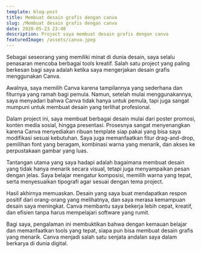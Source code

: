 ```yaml
---
template: blog-post
title: Membuat desain grafis dengan canva
slug: /Membuat desain grafis dengan canva
date: 2020-05-23 23:40
description: Project saya membuat desain grafis dengan canva
featuredImage: /assets/canva.jpeg
---
```


Sebagai seseorang yang memiliki minat di dunia desain, saya selalu penasaran mencoba berbagai tools kreatif. Salah satu project yang paling berkesan bagi saya adalah ketika saya mengerjakan desain grafis menggunakan Canva.

Awalnya, saya memilih Canva karena tampilannya yang sederhana dan fiturnya yang ramah bagi pemula. Namun, setelah mulai menggunakannya, saya menyadari bahwa Canva tidak hanya untuk pemula, tapi juga sangat mumpuni untuk membuat desain yang terlihat profesional.

Dalam project ini, saya membuat berbagai desain mulai dari poster promosi, konten media sosial, hingga presentasi. Prosesnya sangat menyenangkan karena Canva menyediakan ribuan template siap pakai yang bisa saya modifikasi sesuai kebutuhan. Saya juga memanfaatkan fitur drag-and-drop, pemilihan font yang beragam, kombinasi warna yang menarik, dan akses ke perpustakaan gambar yang luas.

Tantangan utama yang saya hadapi adalah bagaimana membuat desain yang tidak hanya menarik secara visual, tetapi juga menyampaikan pesan dengan jelas. Saya belajar mengatur komposisi, memilih warna yang tepat, serta menyesuaikan tipografi agar sesuai dengan tema project.

Hasil akhirnya memuaskan. Desain yang saya buat mendapatkan respon positif dari orang-orang yang melihatnya, dan saya merasa kemampuan desain saya meningkat. Canva membantu saya bekerja lebih cepat, kreatif, dan efisien tanpa harus mempelajari software yang rumit.

Bagi saya, pengalaman ini membuktikan bahwa dengan kemauan belajar dan memanfaatkan tools yang tepat, siapa pun bisa membuat desain grafis yang menarik. Canva menjadi salah satu senjata andalan saya dalam berkarya di dunia digital.